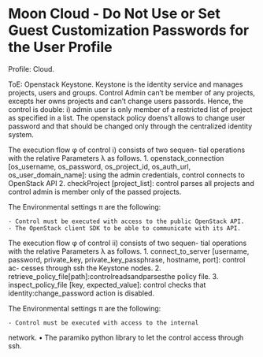 # Moon Cloud - Do Not Use or Set Guest Customization Passwords for the User Profile

Profile: Cloud.

ToE: Openstack Keystone. Keystone is the identity service and manages projects, users and groups.
Control Admin can’t be member of any projects, excepts her owns projects and can’t change users passords. Hence, the control is double: i) admin user is only member of a restricted list of project as specified in a list. The openstack policy doens’t allows to change user password and that should be changed only through the centralized identity system.

The execution flow φ of control i) consists of two sequen-
tial operations with the relative Parameters λ as follows.
	1. openstack_connection [os_username, os_password, os_project_id, os_auth_url, os_user_domain_name]: using the admin credentials, control connects to OpenStack API
	2. checkProject [project_list]: control parses all projects and control admin is member only of the passed projects.

The Environmental settings π are the following:

	- Control must be executed with access to the public OpenStack API.
	- The OpenStack client SDK to be able to communicate with its API.




The execution flow φ of control ii) consists of two sequen- tial operations with the relative Parameters λ as follows.
	1. connect_to_server [username, password, private_key, private_key_passphrase, hostname, port]: control ac- cesses through ssh the Keystone nodes.
	2. retrieve_policy_file[path]:controlreadsandparsesthe policy file.
	3. inspect_policy_file [key, expected_value]: control checks that identity:change_password action is disabled.

The Environmental settings π are the following:

	- Control must be executed with access to the internal
network.
• The paramiko python library to let the control access
through ssh.